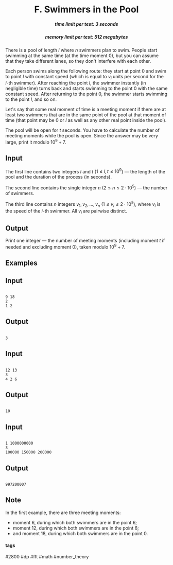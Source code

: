 <h1 style='text-align: center;'> F. Swimmers in the Pool</h1>

<h5 style='text-align: center;'>time limit per test: 3 seconds</h5>
<h5 style='text-align: center;'>memory limit per test: 512 megabytes</h5>

There is a pool of length $l$ where $n$ swimmers plan to swim. People start swimming at the same time (at the time moment $0$), but you can assume that they take different lanes, so they don't interfere with each other.

Each person swims along the following route: they start at point $0$ and swim to point $l$ with constant speed (which is equal to $v_i$ units per second for the $i$-th swimmer). After reaching the point $l$, the swimmer instantly (in negligible time) turns back and starts swimming to the point $0$ with the same constant speed. After returning to the point $0$, the swimmer starts swimming to the point $l$, and so on.

Let's say that some real moment of time is a meeting moment if there are at least two swimmers that are in the same point of the pool at that moment of time (that point may be $0$ or $l$ as well as any other real point inside the pool).

The pool will be open for $t$ seconds. You have to calculate the number of meeting moments while the pool is open. Since the answer may be very large, print it modulo $10^9 + 7$.

## Input

The first line contains two integers $l$ and $t$ ($1 \le l, t \le 10^9$) — the length of the pool and the duration of the process (in seconds).

The second line contains the single integer $n$ ($2 \le n \le 2 \cdot 10^5$) — the number of swimmers.

The third line contains $n$ integers $v_1, v_2, \dots, v_n$ ($1 \le v_i \le 2 \cdot 10^5$), where $v_i$ is the speed of the $i$-th swimmer. All $v_i$ are pairwise distinct.

## Output

Print one integer — the number of meeting moments (including moment $t$ if needed and excluding moment $0$), taken modulo $10^9 + 7$.

## Examples

## Input


```

9 18
2
1 2

```
## Output


```

3

```
## Input


```

12 13
3
4 2 6

```
## Output


```

10

```
## Input


```

1 1000000000
3
100000 150000 200000

```
## Output


```

997200007

```
## Note

In the first example, there are three meeting moments:

* moment $6$, during which both swimmers are in the point $6$;
* moment $12$, during which both swimmers are in the point $6$;
* and moment $18$, during which both swimmers are in the point $0$.


#### tags 

#2800 #dp #fft #math #number_theory 